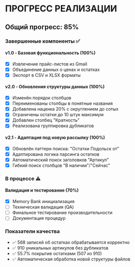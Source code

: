 # ПРОГРЕСС РЕАЛИЗАЦИИ

## Общий прогресс: 85%

### Завершенные компоненты ✅

#### v1.0 - Базовая функциональность (100%)
- [x] Извлечение прайс-листов из Gmail
- [x] Объединение данных о ценах и остатках  
- [x] Экспорт в CSV и XLSX форматы

#### v2.0 - Обновления структуры данных (100%)
- [x] Изменён порядок столбцов
- [x] Переименованы столбцы в понятные названия
- [x] Добавлена наценка 20% с округлением до сотых
- [x] Ограничены остатки до 10 штук максимум
- [x] Добавлен столбец "Кратность"
- [x] Реализована группировка дубликатов

#### v2.1 - Адаптация под новую рассылку (100%)
- [x] Обновлён паттерн поиска: "Остатки Подольск от"
- [x] Адаптирована логика парсинга остатков
- [x] Автоматический поиск заголовков "Артикул"
- [x] Гибкий поиск столбцов "В наличии"/"Сейчас"

### В процессе ⚠️

#### Валидация и тестирование (70%)
- [x] Memory Bank инициализация
- [ ] Техническая валидация (QA)
- [ ] Финальное тестирование производительности
- [ ] Документация процедур

### Показатели качества
- ✅ 568 записей об остатках обрабатывается корректно
- ✅ 910 уникальных артикулов без дубликатов
- ✅ 55.7% покрытие остатками (507 из 910)
- ✅ Автоматическая обработка новой структуры файлов 